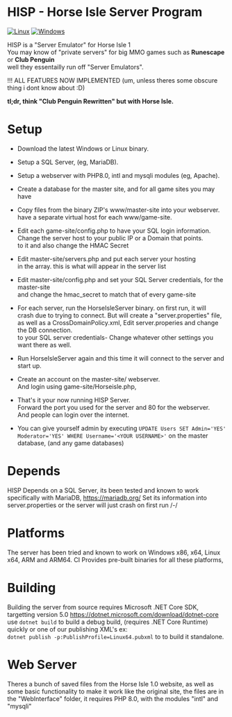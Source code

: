 # HISP - Horse Isle Server Program

[![Linux](https://github.com/KuromeSan/HISP/workflows/linux/badge.svg)](https://github.com/KuromeSan/HISP/actions?query=workflow%3Alinux)
[![Windows](https://github.com/KuromeSan/HISP/workflows/windows/badge.svg)](https://github.com/KuromeSan/HISP/actions?query=workflow%3Awindows)

HISP is a "Server Emulator" for Horse Isle 1          
You may know of "private servers" for big MMO games such as **Runescape** or **Club Penguin**          
well they essentailly run off "Server Emulators".          

!!! ALL FEATURES NOW IMPLEMENTED (um, unless theres some obscure thing i dont know about :D)

**tl;dr, think "Club Penguin Rewritten" but with Horse Isle.**

# Setup     
- Download the latest Windows or Linux binary.        
- Setup a SQL Server, (eg, MariaDB).         
- Setup a webserver with PHP8.0, intl and mysqli modules (eg, Apache).       
- Create a database for the master site, and for all game sites you may have  
- Copy files from the binary ZIP's www/master-site into your webserver.        
  have a separate virtual host for each www/game-site.     
- Edit each game-site/config.php to have your SQL login information.         
  Change the server host to your public IP or a Domain that points.       
  to it and also change the HMAC Secret       
- Edit master-site/servers.php and put each server your hosting            
  in the array. this is what will appear in the server list                 
- Edit master-site/config.php and set your SQL Server credentials, for the master-site             
  and change the hmac_secret to match that of every game-site        
- For each server, run the HorseIsleServer binary. on first run, it will         
  crash due to trying to connect. But will create a "server.properties" file,           
  as well as a CrossDomainPolicy.xml, Edit server.properies and change the DB connection.      
  to your SQL server credentials- Change whatever other settings you want there as well.       
- Run HorseIsleServer again and this time it will connect to the server and start up.      
- Create an account on the master-site/ webserver.       
  And login using game-site/Horseisle.php,
- That's it your now running HISP Server.       
  Forward the port you used for the server and 80 for the webserver.        
  And people can login over the internet.         

- You can give yourself admin by executing ``UPDATE Users SET Admin='YES' Moderator='YES' WHERE Username='<YOUR USERNAME>'``
  on the master database, (and any game databases)
  
# Depends
 HISP Depends on a SQL Server, 
 its been tested and known to work specifically with MariaDB, https://mariadb.org/
 Set its information into server.properties or the server will just crash on first run /-/
 
# Platforms
 The server has been tried and known to work on Windows x86, x64, Linux x64, ARM and ARM64. 
 CI Provides pre-built binaries for all these platforms,
 
# Building
 Building the server from source requires Microsoft .NET Core SDK, targetting version 5.0 https://dotnet.microsoft.com/download/dotnet-core
 use ``dotnet build`` to build a debug build, (requires .NET Core Runtime) quickly or one of our publishing XML's
 ex:        
 ``dotnet publish -p:PublishProfile=Linux64.pubxml`` to to build it standalone.
 
# Web Server
 Theres a bunch of saved files from the Horse Isle 1.0 website, as well as some basic functionality to make it work
 like the original site, the files are in the "WebInterface" folder, it requires PHP 8.0, with the modules "intl" and "mysqli"
